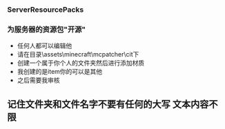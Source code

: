 ### ServerResourcePacks
### 为服务器的资源包"开源"

* 任何人都可以编辑他
* 请在目录\assets\minecraft\mcpatcher\cit下
* 创建一个属于你个人的文件夹然后进行添加材质
* 我创建的是item你的可以是其他
* 之后需要我审核

## 记住文件夹和文件名字不要有任何的大写   文本内容不限
